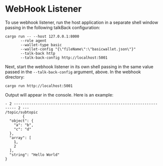 # WebHook Listener

To use webhook listener, run the host application in a separate shell window passing in the following talkBack configuration:

```
cargo run -- --host 127.0.0.1:8000 
       --role agent 
       --wallet-type basic 
       --wallet-config "{\"fileName\":\"basicwallet.json\"}" 
       --talk-back http 
       --talk-back-config http://localhost:5001
```

Next, start the webhook listener in its own shell passing in the same value passed in the `--talk-back-config` argument, above.  In the webhook directory:
```
cargo run http://localhost:5001
```

Output will appear in the console.  Here is an example:
```
- 2 ----------------------------------------------------------------------- 2 ---
/topic/subtopic
        {
  "object": {
    "a": "b",
    "c": "d"
  },
  "array": [
    1,
    2
  ],
  "string": "Hello World"
}
```